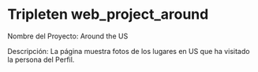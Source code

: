 # Tripleten web_project_around

Nombre del Proyecto: Around the US

Descripción: La página muestra fotos de los lugares en US que ha visitado la persona del Perfil.

